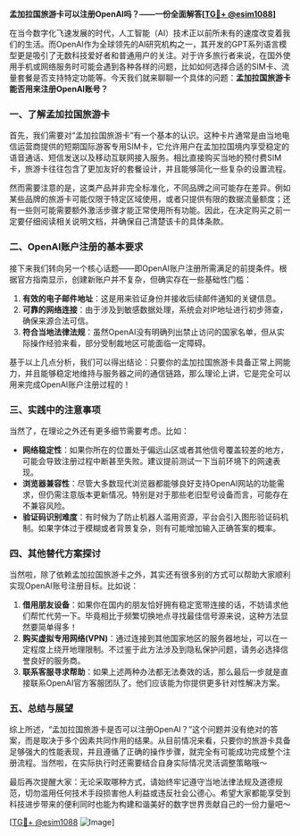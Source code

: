 **孟加拉国旅游卡可以注册OpenAI吗？——一份全面解答[[TG💪+ @esim1088](https://t.me/s/esim1088)]**

在当今数字化飞速发展的时代，人工智能（AI）技术正以前所未有的速度改变着我们的生活。而OpenAI作为全球领先的AI研究机构之一，其开发的GPT系列语言模型更是吸引了无数科技爱好者和普通用户的关注。对于许多旅行者来说，在国外使用手机或网络服务时可能会遇到各种各样的问题，比如如何选择合适的SIM卡、流量套餐是否支持特定功能等。今天我们就来聊聊一个具体的问题：**孟加拉国旅游卡能否用来注册OpenAI账号？**

### 一、了解孟加拉国旅游卡

首先，我们需要对“孟加拉国旅游卡”有一个基本的认识。这种卡片通常是由当地电信运营商提供的短期国际游客专用SIM卡，它允许用户在孟加拉国境内享受稳定的语音通话、短信发送以及移动互联网接入服务。相比直接购买当地的预付费SIM卡，旅游卡往往包含了更加友好的套餐设计，并且能够简化一些复杂的设置流程。

然而需要注意的是，这类产品并非完全标准化，不同品牌之间可能存在差异。例如某些品牌的旅游卡可能仅限于特定区域使用，或者只提供有限的数据流量额度；还有一些则可能需要额外激活步骤才能正常使用所有功能。因此，在决定购买之前一定要仔细阅读相关说明文档，并确保自己清楚该卡的具体条款。

### 二、OpenAI账户注册的基本要求

接下来我们转向另一个核心话题——即OpenAI账户注册所需满足的前提条件。根据官方指南显示，创建新账户并不复杂，但确实存在一些基础性门槛：

1. **有效的电子邮件地址**：这是用来验证身份并接收后续邮件通知的关键信息。
2. **可靠的网络连接**：由于涉及到敏感数据处理，系统会对IP地址进行初步筛查，确保来源合法可信。
3. **符合当地法律法规**：虽然OpenAI没有明确列出禁止访问的国家名单，但从实际操作经验来看，部分受制裁地区可能面临一定障碍。

基于以上几点分析，我们可以得出结论：只要你的孟加拉国旅游卡具备正常上网能力，并且能够稳定地维持与服务器之间的通信链路，那么理论上讲，它是完全可以用来完成OpenAI账户注册过程的！

### 三、实践中的注意事项

当然了，在理论之外还有更多细节需要考虑。比如：

- **网络稳定性**：如果你所在的位置处于偏远山区或者其他信号覆盖较差的地方，可能会导致注册过程中断甚至失败。建议提前测试一下当前环境下的网速表现。
- **浏览器兼容性**：尽管大多数现代浏览器都能够良好支持OpenAI网站的功能需求，但仍需注意版本更新情况。特别是对于那些老旧型号设备而言，可能存在不兼容风险。
- **验证码识别难度**：有时候为了防止机器人滥用资源，平台会引入图形验证码机制。如果字体过于模糊或者背景复杂，则有可能增加输入正确答案的概率。

### 四、其他替代方案探讨

当然啦，除了依赖孟加拉国旅游卡之外，其实还有很多别的方式可以帮助大家顺利实现OpenAI账号注册目标。比如说：

1. **借用朋友设备**：如果你在国内的朋友恰好拥有稳定宽带连接的话，不妨请求他们帮忙代劳一下。毕竟相比于频繁切换地点寻找最佳信号源来说，这种方法显然要简单得多！
2. **购买虚拟专用网络(VPN)**：通过连接到其他国家地区的服务器地址，可以在一定程度上绕开地理限制。不过鉴于此方法涉及到隐私保护问题，请务必选择信誉良好的服务商。
3. **联系客服寻求帮助**：如果上述两种办法都无法奏效的话，那么最后一步就是直接联系OpenAI官方客服团队了。他们应该能为你提供更多针对性解决方案。

### 五、总结与展望

综上所述，“孟加拉国旅游卡是否可以注册OpenAI？”这个问题并没有绝对的答案，而是取决于多个因素共同作用的结果。从目前情况来看，只要你的旅游卡具备足够强大的性能表现，并且遵循了正确的操作步骤，就完全有可能成功完成整个注册流程。当然啦，在实际执行时还需要结合自身实际情况灵活调整策略哦～

最后再次提醒大家：无论采取哪种方式，请始终牢记遵守当地法律法规及道德规范，切勿滥用任何技术手段损害他人利益或违反社会公德心。希望大家都能享受到科技进步带来的便利同时也能为构建和谐美好的数字世界贡献自己的一份力量吧～

[[TG💪+ @esim1088](https://t.me/s/esim1088) ![Image](https://i.postimg.cc/4NQfJmqS/Snipaste-2025-05-13-00-14-12.png)]